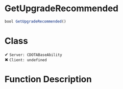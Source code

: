 # GetUpgradeRecommended
```js	
bool GetUpgradeRecommended()
```
# Class
✔ `Server: CDOTABaseAbility`  
✖ `Client: undefined`  

# Function Description

